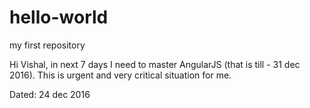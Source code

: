 # hello-world
my first repository

Hi Vishal, in next 7 days I need to master AngularJS (that is till - 31 dec 2016). This is urgent and very critical situation for me.

Dated: 24 dec 2016
